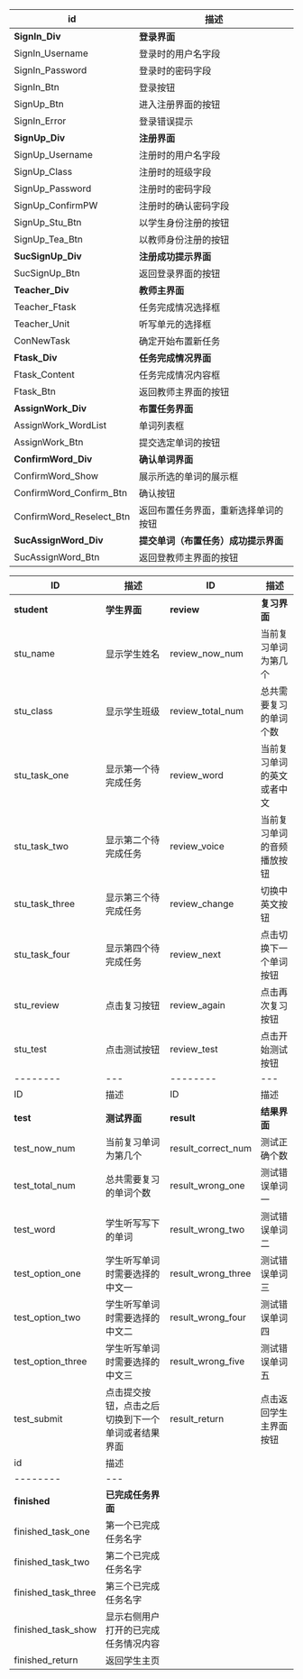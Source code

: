 id     | 描述
-------- | ---
**SignIn_Div** | **登录界面**
SignIn_Username | 登录时的用户名字段
SignIn_Password    | 登录时的密码字段
SignIn_Btn     | 登录按钮
SignUp_Btn     | 进入注册界面的按钮
SignIn_Error   | 登录错误提示
**SignUp_Div**  | **注册界面**
SignUp_Username | 注册时的用户名字段
SignUp_Class   | 注册时的班级字段
SignUp_Password | 注册时的密码字段
SignUp_ConfirmPW | 注册时的确认密码字段
SignUp_Stu_Btn | 以学生身份注册的按钮
SignUp_Tea_Btn | 以教师身份注册的按钮
**SucSignUp_Div** | **注册成功提示界面**
SucSignUp_Btn  | 返回登录界面的按钮
**Teacher_Div** | **教师主界面**
Teacher_Ftask　　| 任务完成情况选择框
Teacher_Unit   | 听写单元的选择框
ConNewTask      |确定开始布置新任务
**Ftask_Div**  | **任务完成情况界面**
Ftask_Content  | 任务完成情况内容框
Ftask_Btn   | 返回教师主界面的按钮
**AssignWork_Div**  | **布置任务界面**
AssignWork_WordList | 单词列表框
AssignWork_Btn  | 提交选定单词的按钮
**ConfirmWord_Div** | **确认单词界面**
ConfirmWord_Show  | 展示所选的单词的展示框
ConfirmWord_Confirm_Btn | 确认按钮
ConfirmWord_Reselect_Btn | 返回布置任务界面，重新选择单词的按钮
**SucAssignWord_Div** | **提交单词（布置任务）成功提示界面**
SucAssignWord_Btn  | 返回登教师主界面的按钮


ID     | 描述    |   ID     | 描述
-------- | --- |-------- | ---
**student**   | **学生界面** | **review**   | **复习界面**
stu_name    | 显示学生姓名  | review_now_num | 当前复习单词为第几个
stu_class     | 显示学生班级 | review_total_num | 总共需要复习的单词个数
stu_task_one     | 显示第一个待完成任务  | review_word | 当前复习单词的英文或者中文
stu_task_two     | 显示第二个待完成任务  | review_voice | 当前复习单词的音频播放按钮
stu_task_three     | 显示第三个待完成任务   | review_change | 切换中英文按钮
stu_task_four     | 显示第四个待完成任务  | review_next| 点击切换下一个单词按钮
stu_review     | 点击复习按钮 |  review_again| 点击再次复习按钮
stu_test     | 点击测试按钮  |  review_test| 点击开始测试按钮
-------- | --- |-------- | ---
ID     | 描述    |   ID     | 描述
**test**   | **测试界面** | **result**   | **结果界面**
test_now_num    | 当前复习单词为第几个  | result_correct_num | 测试正确个数
test_total_num   | 总共需要复习的单词个数 | result_wrong_one | 测试错误单词一
test_word    | 学生听写写下的单词  | result_wrong_two | 测试错误单词二
test_option_one     | 学生听写单词时需要选择的中文一  | result_wrong_three | 测试错误单词三
test_option_two     | 学生听写单词时需要选择的中文二   | result_wrong_four | 测试错误单词四
test_option_three     | 学生听写单词时需要选择的中文三  | result_wrong_five | 测试错误单词五
test_submit     | 点击提交按钮，点击之后切换到下一个单词或者结果界面 |  result_return | 点击返回学生主界面按钮
id     | 描述
-------- | ---
**finished** | **已完成任务界面**
finished_task_one | 第一个已完成任务名字
finished_task_two    | 第二个已完成任务名字
finished_task_three     | 第三个已完成任务名字
finished_task_show     | 显示右侧用户打开的已完成任务情况内容
finished_return  |  返回学生主页

 
